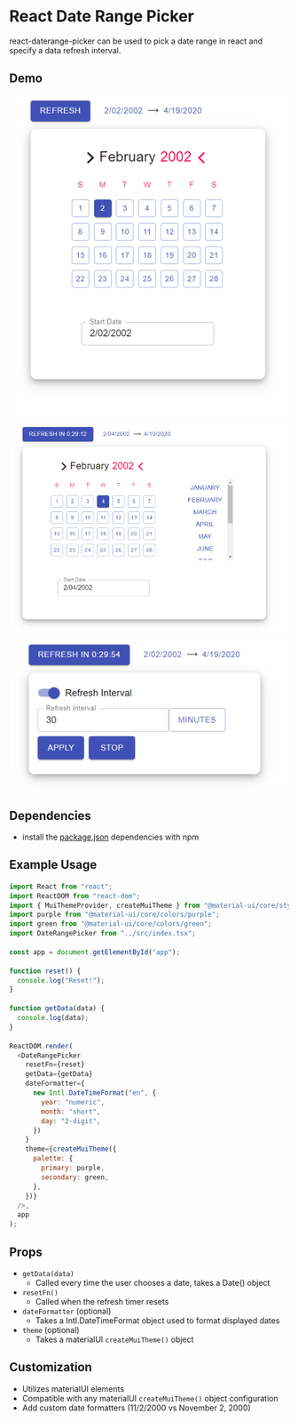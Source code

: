 # React Date Range Picker
react-daterange-picker can be used to pick a date range in react and specify a data refresh interval.
## Demo
![media](https://github.com/iamPres/react-daterange-picker/blob/new/media/readme-body-1.PNG)
![media](https://github.com/iamPres/react-daterange-picker/blob/new/media/readme-body-2.PNG)
![media](https://github.com/iamPres/react-daterange-picker/blob/new/media/readme-timer-1.PNG)
## Dependencies
 - install the [package.json](https://github.com/iamPres/react-daterange-picker/blob/master/package.json) dependencies with npm

## Example Usage
```javascript
import React from "react";
import ReactDOM from "react-dom";
import { MuiThemeProvider, createMuiTheme } from "@material-ui/core/styles";
import purple from "@material-ui/core/colors/purple";
import green from "@material-ui/core/colors/green";
import DateRangePicker from "../src/index.tsx";

const app = document.getElementById("app");

function reset() {
  console.log("Reset!");
}

function getData(data) {
  console.log(data);
}

ReactDOM.render(
  <DateRangePicker
    resetFn={reset}
    getData={getData}
    dateFormatter={
      new Intl.DateTimeFormat("en", {
        year: "numeric",
        month: "short",
        day: "2-digit",
      })
    }
    theme={createMuiTheme({
      palette: {
        primary: purple,
        secondary: green,
      },
    })}
  />,
  app
);

```

## Props
- `getData(data)`
  - Called every time the user chooses a date, takes a Date() object
- `resetFn()`
  - Called when the refresh timer resets
- `dateFormatter` (optional)
  - Takes a Intl.DateTimeFormat object used to format displayed dates
- `theme` (optional)
  - Takes a materialUI `createMuiTheme()` object
## Customization
 - Utilizes materialUI elements
 - Compatible with any materialUI `createMuiTheme()` object configuration
 - Add custom date formatters (11/2/2000 vs November 2, 2000)
